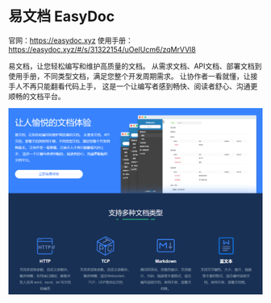 # 易文档 EasyDoc
官网：https://easydoc.xyz
使用手册：https://easydoc.xyz/#/s/31322154/uOeIUcm6/zqMrVVl8

易文档，让您轻松编写和维护高质量的文档。 从需求文档、API文档、部署文档到使用手册，不同类型文档，满足您整个开发周期需求。 让协作者一看就懂，让接手人不再只能翻看代码上手， 这是一个让编写者感到畅快、阅读者舒心、沟通更顺畅的文档平台。

![cover](https://raw.githubusercontent.com/gzyunke/easydoc/master/doc/1.png)

